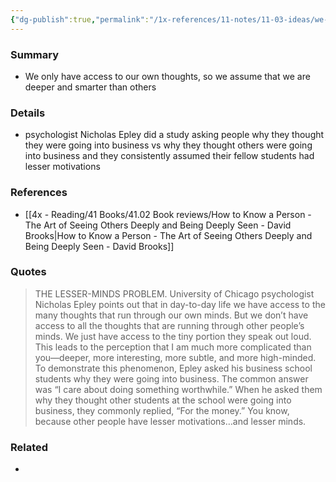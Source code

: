 ```yaml
---
{"dg-publish":true,"permalink":"/1x-references/11-notes/11-03-ideas/we-tend-to-think-that-other-people-are-not-as-deep-as-us/","title":"We tend to think that other people are not as deep as us","created":"2025-08-01T20:43:48.203+03:00","updated":"2025-08-01T20:43:48.203+03:00"}
---
```



### Summary
- We only have access to our own thoughts, so we assume that we are deeper and smarter than others

### Details
- psychologist Nicholas Epley did a study asking people why they thought they were going into business vs why they thought others were going into business and they consistently assumed their fellow students had lesser motivations

### References
- [[4x - Reading/41 Books/41.02 Book reviews/How to Know a Person - The Art of Seeing Others Deeply and Being Deeply Seen - David Brooks\|How to Know a Person - The Art of Seeing Others Deeply and Being Deeply Seen - David Brooks]]

### Quotes
> THE LESSER-MINDS PROBLEM. University of Chicago psychologist Nicholas Epley points out that in day-to-day life we have access to the many thoughts that run through our own minds. But we don’t have access to all the thoughts that are running through other people’s minds. We just have access to the tiny portion they speak out loud. This leads to the perception that I am much more complicated than you—deeper, more interesting, more subtle, and more high-minded. To demonstrate this phenomenon, Epley asked his business school students why they were going into business. The common answer was “I care about doing something worthwhile.” When he asked them why they thought other students at the school were going into business, they commonly replied, “For the money.” You know, because other people have lesser motivations…and lesser minds.

### Related
- 